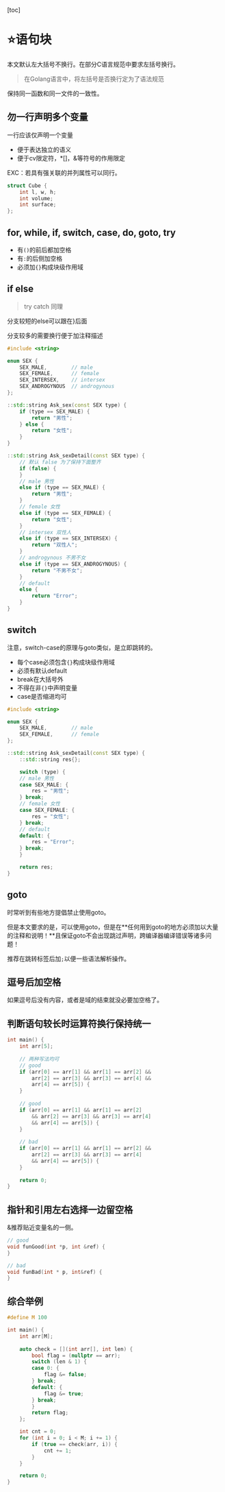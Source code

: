 [toc]

# ⭐语句块

本文默认左大括号不换行。在部分C语言规范中要求左括号换行。

> 在Golang语言中，将左括号是否换行定为了语法规范

保持同一函数和同一文件的一致性。

## 勿一行声明多个变量

一行应该仅声明一个变量

- 便于表达独立的语义
- 便于cv限定符，*[]，&等符号的作用限定

EXC：若具有强关联的并列属性可以同行。

```cpp
struct Cube {
    int l, w, h;
    int volume;
    int surface;
};
```

## for, while, if, switch, case, do, goto, try

- 有`()`的前后都加空格
- 有`:`的后侧加空格
- 必须加`{}`构成块级作用域

## if else

> try catch 同理

分支较短的else可以跟在}后面

分支较多的需要换行便于加注释描述

```cpp
#include <string>

enum SEX {
    SEX_MALE,        // male
    SEX_FEMALE,      // female
    SEX_INTERSEX,    // intersex
    SEX_ANDROGYNOUS  // androgynous
};

::std::string Ask_sex(const SEX type) {
    if (type == SEX_MALE) {
        return "男性";
    } else {
        return "女性";
    }
}

::std::string Ask_sexDetail(const SEX type) {
    // 默认 false 为了保持下面整齐
    if (false) {
    }
    // male 男性
    else if (type == SEX_MALE) {
        return "男性";
    }
    // female 女性
    else if (type == SEX_FEMALE) {
        return "女性";
    }
    // intersex 双性人
    else if (type == SEX_INTERSEX) {
        return "双性人";
    }
    // androgynous 不男不女
    else if (type == SEX_ANDROGYNOUS) {
        return "不男不女";
    }
    // default
    else {
        return "Error";
    }
}
```

## switch

注意，switch-case的原理与goto类似，是立即跳转的。

- 每个case必须包含`{}`构成块级作用域
- 必须有默认default
- break在大括号外
- 不得在非`{}`中声明变量
- case是否缩进均可

```cpp
#include <string>

enum SEX {
    SEX_MALE,        // male
    SEX_FEMALE,      // female
};

::std::string Ask_sexDetail(const SEX type) {
    ::std::string res{};

    switch (type) {
    // male 男性
    case SEX_MALE: {
        res = "男性";
    } break;
    // female 女性
    case SEX_FEMALE: {
        res = "女性";
    } break;
    // default
    default: {
        res = "Error";
    } break;
    }

    return res;
}
```

## goto

时常听到有些地方提倡禁止使用goto。

但是本文要求的是，可以使用goto，但是在**任何用到goto的地方必须加以大量的注释和说明！**且保证goto不会出现跳过声明，跨编译器编译错误等诸多问题！

推荐在跳转标签后加`;`以便一些语法解析操作。

## 逗号后加空格

如果逗号后没有内容，或者是域的结束就没必要加空格了。

## 判断语句较长时运算符换行保持统一

```cpp
int main() {
    int arr[5];
    
    // 两种写法均可
    // good
    if (arr[0] == arr[1] && arr[1] == arr[2] && 
        arr[2] == arr[3] && arr[3] == arr[4] && 
        arr[4] == arr[5]) {
    }
    
    // good
    if (arr[0] == arr[1] && arr[1] == arr[2] 
        && arr[2] == arr[3] && arr[3] == arr[4] 
        && arr[4] == arr[5]) {
    }
    
    // bad
    if (arr[0] == arr[1] && arr[1] == arr[2] &&
        arr[2] == arr[3] && arr[3] == arr[4] 
        && arr[4] == arr[5]) {
    }
   
    return 0;
}
```

## 指针和引用左右选择一边留空格

&推荐贴近变量名的一侧。

```cpp
// good
void funGood(int *p, int &ref) {
}

// bad
void funBad(int * p, int&ref) {
}
```

## 综合举例

```cpp
#define M 100

int main() {
    int arr[M];
	
    auto check = [](int arr[], int len) {
        bool flag = (nullptr == arr);
        switch (len & 1) {
        case 0: {
            flag &= false;
        } break;
        default: {
            flag &= true;
        } break;
        }
        return flag;
    };

    int cnt = 0;
    for (int i = 0; i < M; i += 1) {
        if (true == check(arr, i)) {
            cnt += 1;
        }
    }

    return 0;
}
```

